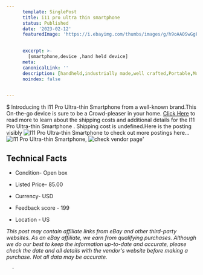 ```yaml
---
      template: SinglePost
      title: i11 pro ultra thin smartphone 
      status: Published
      date: '2023-02-12'
      featuredImage: 'https://i.ebayimg.com/thumbs/images/g/h9oAAOSwGgFgXqCM/s-l225.jpg'
       

      excerpt: >-
        [smartphone,device ,hand held device]
      meta:
      canonicalLink: ''
      description: [handheld,industrially made,well crafted,Portable,Mobile,Compact,Convenient,Lightweight,Maneuverable,Man-portable,Miniature,Carriable,Hand-held,Light,Holdable,Transportable,Mobile device,Pocket-sized,On-the-go,Wireless,Cordless,Compact size,Convenient size, smartphone,device ,hand held device]
      noindex: false
      

---
```

$
      Introducing th I11 Pro Ultra-thin Smartphone  from a well-known brand.This On-the-go device  is sure to be a Crowd-pleaser in your home. [Click Here](https://www.ebay.com/itm/133706316854?hash=item1f21847c36%3Ag%3Ah9oAAOSwGgFgXqCM&mkevt=1&mkcid=1&mkrid=711-53200-19255-0&campid=%253CePNCampaignId%253E&customid=%253CreferenceId%253E&toolid=10049) to read more to learn about the shipping costs and additional details for the I11 Pro Ultra-thin Smartphone . Shipping cost is undefined.Here is the posting visibly ![I11 Pro Ultra-thin Smartphone ](https://i.ebayimg.com/thumbs/images/g/h9oAAOSwGgFgXqCM/s-l225.jpg) to check out more postings here... ![I11 Pro Ultra-thin Smartphone ](https://i.ebayimg.com/images/g/h9oAAOSwGgFgXqCM/s-l640.jpg), ![check vendor page](https://origin-galleryplus.ebayimg.com/ws/web/133706316854_2_0_1/225x225.jpg,https://origin-galleryplus.ebayimg.com/ws/web/133706316854_3_0_1/225x225.jpg,https://origin-galleryplus.ebayimg.com/ws/web/133706316854_4_0_1/225x225.jpg,https://origin-galleryplus.ebayimg.com/ws/web/133706316854_5_0_1/225x225.jpg,https://origin-galleryplus.ebayimg.com/ws/web/133706316854_6_0_1/225x225.jpg,https://origin-galleryplus.ebayimg.com/ws/web/133706316854_7_0_1/225x225.jpg,https://origin-galleryplus.ebayimg.com/ws/web/133706316854_8_0_1/225x225.jpg)'

      

 ## Technical Facts 



     
      

 - Condition- Open box 


      

 - Listed Price- 85.00 


      

 - Currency- USD 


      

 - Feedback score - 199 


      

 - Location - US 


      
      

 *_This post may contain affiliate links from eBay and other third-party websites. As an eBay affiliate, we earn from qualifying purchases. Although we do our best to keep the information up-to-date and accurate, please check the date and all details with the vendor's website before making a purchase. Not all data may be accurate._*




      -
